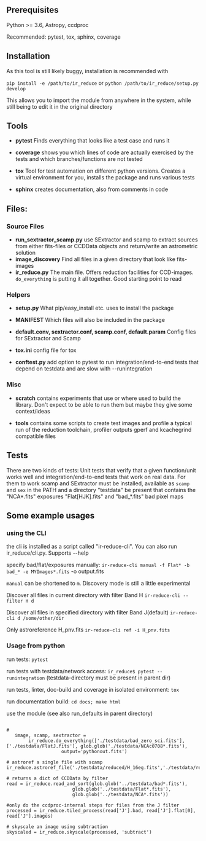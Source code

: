 ## Prerequisites
Python >= 3.6, Astropy, ccdproc

Recommended:
pytest, tox, sphinx, coverage

## Installation
As this tool is still likely buggy, installation is recommended with

`pip install -e /path/to/ir_reduce`
or
`python /path/to/ir_reduce/setup.py develop`

This allows you to import the module from anywhere in the system, while still being to edit it in the original directory
## Tools
* **pytest** Finds everything that looks like a test case and runs it

* **coverage** shows you which lines of code are actually exercised by the tests and which branches/functions are not tested

* **tox** Tool for test automation on different python versions. Creates a virtual environment for you, installs the package and runs various tests

* **sphinx** creates documentation, also from comments in code

## Files:
### Source Files
* **run_sextractor_scamp.py** use SExtractor and scamp to extract sources from either fits-files or CCDData objects
and return/write an astrometric solution
* **image_discovery** Find all files in a given directory that look like fits-images
* **ir_reduce.py** The main file. Offers reduction facilities for CCD-images.
`do_everything` is putting it all together. Good starting point to read

### Helpers
* **setup.py** What pip/easy\_install etc. uses to install the package
* **MANIFEST** Which files will also be included in the package
* **default.conv, sextractor.conf, scamp.conf, default.param** Config files for SExtractor and Scamp

* **tox.ini** config file for tox
* **conftest.py** add option to pytest to run integration/end-to-end tests that depend on testdata and are slow with --runintegration

### Misc

* **scratch** contains experiments that use or where used to build the library. Don't expect to be able to run them
but maybe they give some context/ideas

* **tools** contains some scripts to create test images and profile a typical run of the reduction toolchain, profiler
outputs gperf and kcachegrind compatible files


## Tests
There are two kinds of tests: Unit tests that verify that a given function/unit works well and integration/end-to-end tests that work on real data.
For them to work scamp and SExtractor must be installed, available as `scamp` and `sex` in the PATH and a directory "testdata" be present
that contains the "NCA*.fits" exposures "Flat[HJK].fits" and "bad_*.fits" bad pixel maps

## Some example usages
### using the CLI
the cli is installed as a script called "ir-reduce-cli". You can also run ir\_reduce/cli.py. Supports --help

specify bad/flat/exposures manually:
`ir-reduce-cli manual -f Flat* -b bad_* -e MYImages*.fits` -o output.fits

`manual` can be shortened to `m`. Discovery mode is still a little experimental

Discover all files in current directory with filter Band H
`ir-reduce-cli --filter H d`

Discover all files in specified directory with filter Band J(default)
`ir-reduce-cli d /some/other/dir`

Only astroreference H_pnv.fits
 `ir-reduce-cli ref -i H_pnv.fits`

### Usage from python
run tests: `pytest`

run tests with testdata/network access: `ir_reduce$ pytest --runintegration` (testdata-directory must be present in parent dir)

run tests, linter, doc-build and coverage in isolated environment: `tox`

run documentation build:
`cd docs; make html`

use the module (see also run\_defaults in parent directory)
```import ir_reduce

#
   image, scamp, sextractor =
        ir_reduce.do_everything(['./testdata/bad_zero_sci.fits'], ['./testdata/FlatJ.fits'], glob.glob('./testdata/NCAc0708*.fits'),
                    output='pythonout.fits')

# astroref a single file with scamp
ir_reduce.astroref_file('./testdata/reduced/H_16eg.fits','./testdata/reduced/H_16eg_astroreffed')

# returns a dict of CCDData by filter
read = ir_reduce.read_and_sort(glob.glob('../testdata/bad*.fits'),
                        glob.glob('../testdata/Flat*.fits'),
                        glob.glob('../testdata/NCA*.fits'))

#only do the ccdproc-internal steps for files from the J filter
processed = ir_reduce.tiled_process(read['J'].bad, read['J'].flat[0], read['J'].images)

# skyscale an image using subtraction
skyscaled = ir_reduce.skyscale(processed, 'subtract')

```



